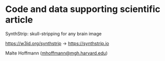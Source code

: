 # Code and data supporting scientific article

SynthStrip: skull-stripping for any brain image

https://w3id.org/synthstrip -> https://synthstrip.io

Malte Hoffmann (mhoffmann@mgh.harvard.edu)
